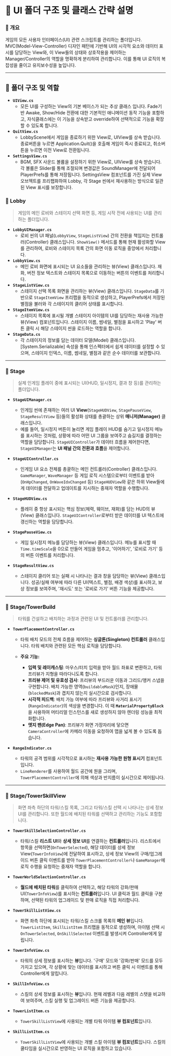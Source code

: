 

# 📂 UI 폴더 구조 및 클래스 간략 설명

### 📌 개요

게임의 모든 사용자 인터페이스(UI) 관련 스크립트를 관리하는 폴더입니다.
MVC(Model-View-Controller) 디자인 패턴에 기반해 UI의 시각적 요소와 데이터 표시를 담당하는 View와, 이 View들의 상태와 상호작용을 제어하는 Manager/Controller의 역할을 명확하게 분리하여 관리합니다. 이를 통해 UI 로직의 복잡성을 줄이고 유지보수성을 높입니다.

---

## 📁 폴더 구조 및 역할

* **`UIView.cs`**
  * 모든 UI를 구성하는 View의 기본 베이스가 되는 추상 클래스 입니다. Fade기반 Awake, Show/Hide 전환에 대한 기본적인 애니메이션 동작 기능을 포함하고, 자식클래스에는 이 기능을 상속받고 override하여 선택적으로 기능을 확장할 수 있도록 합니다.
* **`QuitView.cs`**
  * LobbyScene에서 게임을 종료하기 위한 View로, UIView를 상속 받습니다. 종료버튼을 누르면 Application.Quit()을 호출해 게임이 즉시 종료되고, 취소버튼을 누르면 이전 View로 전환됩니다.
* **`SettingsView.cs`**
  * BGM, SFX 사운드 볼륨을 설정하기 위한 View로, UIView를 상속 받습니다. 각 볼륨은 Slider를 통해 조절되며 변경값은 SoundManager에 전달되어 PlayerPrefs를 통해 저장됩니다. SettingsView 컴포넌트를 가진 실제 View 오브젝트를 프리팹화하여 Lobby, 각 Stage 씬에서 재사용하는 방식으로 일관된 View 표시를 보장합니다.

### 🔹 **Lobby**

> 게임의 메인 로비와 스테이지 선택 화면 등, 게임 시작 전에 사용되는 UI를 관리하는 폴더입니다.

* **`LobbyUIManager.cs`**
  * 로비 씬의 UI 패널(`LobbyView`, `StageListView`) 간의 전환을 책임지는 컨트롤러(Controller) 클래스입니다. `ShowView()` 메서드를 통해 현재 활성화할 View를 관리하여, 로비와 스테이지 목록 간의 화면 이동 로직을 중앙에서 처리합니다.
* **`LobbyView.cs`**
  * 메인 로비 화면에 표시되는 UI 요소들을 관리하는 뷰(View) 클래스입니다. 재화, 버전 정보 텍스트와 스테이지 목록으로 이동하는 버튼의 이벤트를 처리합니다.
* **`StageListView.cs`**
  * 스테이지 선택 목록 화면을 관리하는 뷰(View) 클래스입니다. `StageData`를 기반으로 `StageItemView` 프리팹을 동적으로 생성하고, PlayerPrefs에서 저장된 별점을 불러와 각 스테이지의 클리어 상태를 표시합니다.
* **`StageItemView.cs`**
  * 스테이지 목록에 표시될 개별 스테이지 아이템의 UI를 담당하는 재사용 가능한 뷰(View) 컴포넌트입니다. 스테이지 이름, 썸네일, 별점을 표시하고 'Play' 버튼 클릭 시 해당 스테이지 씬을 로드하는 역할을 합니다.
* **`StageData.cs`**
  * 각 스테이지의 정보를 담는 데이터 모델(Model) 클래스입니다. [System.Serializable] 속성을 통해 인스펙터에서 쉽게 데이터를 설정할 수 있으며, 스테이지 인덱스, 이름, 썸네일, 별점과 같은 순수 데이터를 보관합니다.

---

### 🔹 **Stage**

> 실제 인게임 플레이 중에 표시되는 UI(HUD, 일시정지, 결과 창 등)를 관리하는 폴더입니다.

* **`StageUIManager.cs`** 
	-   인게임 씬에 존재하는 여러 UI **View**(`StageHUDView`, `StagePauseView`, `StageResultView` 등)들의 활성화 상태를 총괄하는 상위 **매니저(Manager)** 클래스입니다.    
	-   예를 들어, 일시정지 버튼이 눌리면 게임 플레이 HUD를 숨기고 일시정지 메뉴를 표시하는 것처럼, 상황에 따라 어떤 UI 그룹을 보여주고 숨길지를 결정하는 역할을 담당합니다. `StageUIController`가 데이터 흐름을 제어한다면, `StageUIManager`는 **UI 패널 간의 전환과 흐름**을 제어합니다.

*  **`StageUIController.cs`**    
    -   인게임 UI 요소 전체를 총괄하는 메인 컨트롤러(Controller) 클래스입니다. `GameManager`, `WaveManager` 등 게임 로직 시스템으로부터 이벤트를 받아(`OnHpChanged`, `OnWaveIdxChanged` 등) `StageHUDView`와 같은 하위 View들에게 데이터를 전달하고 업데이트를 지시하는 중재자 역할을 수행합니다.
        
-   **`StageHUDView.cs`**    
    -   플레이 중 항상 표시되는 핵심 정보(체력, 웨이브, 재화)를 담는 HUD의 뷰(View) 클래스입니다. `StageUIController`로부터 받은 데이터를 UI 텍스트에 갱신하는 역할을 담당합니다.
        
-   **`StagePauseView.cs`**    
    -   게임 일시정지 메뉴를 담당하는 뷰(View) 클래스입니다. 메뉴를 표시할 때 `Time.timeScale`을 0으로 만들어 게임을 멈추고, '이어하기', '로비로 가기' 등의 버튼 이벤트를 처리합니다.
        
-   **`StageResultView.cs`**    
    -   스테이지 클리어 또는 실패 시 나타나는 결과 창을 담당하는 뷰(View) 클래스입니다. 성공/실패 여부에 따라 다른 UI(텍스트, 별점, 배경 색상)를 표시하고, 보상 정보를 보여주며, '재시도' 또는 '로비로 가기' 버튼 기능을 제공합니다.

---

### 🔸 **Stage/TowerBuild**

> 타워를 건설하고 배치하는 과정과 관련된 UI 및 컨트롤러를 관리합니다.

-   **`TowerPlacementController.cs`**
    
    -   타워 배치 모드의 전체 흐름을 제어하는 **싱글톤(Singleton) 컨트롤러** 클래스입니다. 타워 배치와 관련된 모든 핵심 로직을 담당합니다.
        
    -   **주요 기능:**        
        -   **입력 및 레이캐스팅**: 마우스/터치 입력을 받아 월드 좌표로 변환하고, 타워 프리뷰가 지형을 따라다니도록 합니다.            
        -   **프리뷰 제어 및 유효성 검사**: 프리뷰의 부드러운 이동과 그리드/앵커 스냅을 구현합니다. 배치 가능한 영역(`buildableMask`)인지, 장애물(`blockedMask`)과 겹치지 않는지 실시간으로 검사합니다.            
        -   **시각적 피드백**: 배치 가능 여부에 따라 프리뷰와 사거리 표시기(`RangeIndicator`)의 색상을 변경합니다. 이 때 **`MaterialPropertyBlock`** 을 사용하여 머티리얼 인스턴스를 새로 생성하지 않아 렌더링 성능을 최적화합니다.            
        -   **엣지 팬(Edge Pan)**: 프리뷰가 화면 가장자리에 닿으면 `CameraController`에 카메라 이동을 요청하여 맵을 넓게 볼 수 있도록 돕습니다.            
-   **`RangeIndicator.cs`**    
    -   타워의 공격 범위를 시각적으로 표시하는 **재사용 가능한 원형 표시기** 컴포넌트입니다.        
    -   `LineRenderer`를 사용하여 월드 공간에 원을 그리며, `TowerPlacementController`에 의해 색상과 반지름이 실시간으로 제어됩니다.

---

### 🔸 **Stage/TowerSkillView**

> 화면 좌측 하단의 타워/스킬 목록, 그리고 타워/스킬 선택 시 나타나는 상세 정보 UI를 관리합니다. 또한 월드에 배치된 타워를 선택하고 관리하는 기능도 포함합니다.

-   **`TowerSkillSelectionController.cs`**    
    -   타워/스킬 **리스트 UI**와 **상세 정보 UI**를 연결하는 **컨트롤러**입니다. 리스트에서 항목을 선택하면(`OnTowerSelected`), 해당 데이터를 상세 정보 View(`TowerInfoView`)에 전달하여 표시하고, 상세 정보 View의 구매/업그레이드 버튼 클릭 이벤트를 받아 `TowerPlacementController`나 `GameManager`에 로직 수행을 요청하는 중재자 역할을 합니다.
        
-   **`TowerWorldSelectionController.cs`**    
    -   **월드에 배치된 타워**를 클릭하여 선택하고, 해당 타워의 강화/판매 UI(`TowerInfoView`)를 표시하는 **컨트롤러**입니다. UI 클릭과 월드 클릭을 구분하며, 선택된 타워의 업그레이드 및 판매 로직을 직접 처리합니다.
        
-   **`TowerSkillListView.cs`**    
    -   화면 좌측 하단에 표시되는 타워/스킬 스크롤 목록의 **메인 뷰**입니다. `TowerListItem`, `SkillListItem` 프리팹을 동적으로 생성하며, 아이템 선택 시 `OnTowerSelected`, `OnSkillSelected` 이벤트를 발생시켜 Controller에게 알립니다.
        
-   **`TowerInfoView.cs`**    
    -   타워의 상세 정보를 표시하는 **뷰**입니다. '구매' 모드와 '강화/판매' 모드를 모두 가지고 있으며, 각 상황에 맞는 데이터를 표시하고 버튼 클릭 시 이벤트를 통해 Controller에게 알립니다.
        
-   **`SkillInfoView.cs`**    
    -   스킬의 상세 정보를 표시하는 **뷰**입니다. 현재 레벨과 다음 레벨의 스탯을 비교하여 보여주며, 스킬 실행 및 업그레이드 버튼 기능을 제공합니다.
        
-   **`TowerListItem.cs`**    
    -   `TowerSkillListView`에 사용되는 개별 타워 아이템 **뷰 컴포넌트**입니다.
        
-   **`SkillListItem.cs`**    
    -   `TowerSkillListView`에 사용되는 개별 스킬 아이템 **뷰 컴포넌트**입니다. 스킬의 쿨타임을 실시간으로 반영하는 UI 로직을 포함하고 있습니다.